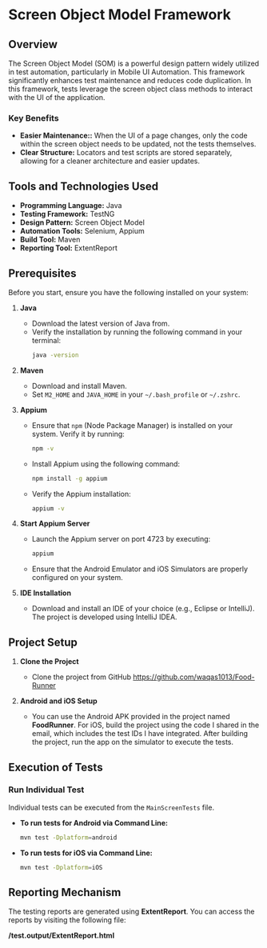 # Screen Object Model Framework

## Overview

The Screen Object Model (SOM) is a powerful design pattern widely utilized in test automation, particularly in Mobile UI Automation. This framework significantly enhances test maintenance and reduces code duplication. In this framework, tests leverage the screen object class methods to interact with the UI of the application.

### Key Benefits
- **Easier Maintenance::** When the UI of a page changes, only the code within the screen object needs to be updated, not the tests themselves.
- **Clear Structure:** Locators and test scripts are stored separately, allowing for a cleaner architecture and easier updates.

## Tools and Technologies Used

- **Programming Language:** Java
- **Testing Framework:** TestNG
- **Design Pattern:** Screen Object Model
- **Automation Tools:** Selenium, Appium
- **Build Tool:** Maven
- **Reporting Tool:** ExtentReport

## Prerequisites

Before you start, ensure you have the following installed on your system:

1. **Java**
    - Download the latest version of Java from.
    - Verify the installation by running the following command in your terminal:
      ```bash
      java -version
      ```

2. **Maven**
    - Download and install Maven.
    - Set `M2_HOME` and `JAVA_HOME` in your `~/.bash_profile` or `~/.zshrc`.

3. **Appium**
    - Ensure that `npm` (Node Package Manager) is installed on your system. Verify it by running:
      ```bash
      npm -v
      ```
    - Install Appium using the following command:
      ```bash
      npm install -g appium
      ```
    - Verify the Appium installation:
      ```bash
      appium -v
      ```

4. **Start Appium Server**
    - Launch the Appium server on port 4723 by executing:
      ```bash
      appium
      ```
    - Ensure that the Android Emulator and iOS Simulators are properly configured on your system.

5. **IDE Installation**
    - Download and install an IDE of your choice (e.g., Eclipse or IntelliJ). The project is developed using IntelliJ IDEA.

## Project Setup

1. **Clone the Project**
    - Clone the project from GitHub https://github.com/waqas1013/Food-Runner

2. **Android and iOS Setup**
    - You can use the Android APK provided in the project named **FoodRunner**. For iOS, build the project using the code I shared in the email, which includes the test IDs I have integrated. After building the project, run the app on the simulator to execute the tests.

## Execution of Tests

### Run Individual Test
Individual tests can be executed from the `MainScreenTests` file.

- **To run tests for Android via Command Line:**
  ```bash
  mvn test -Dplatform=android

- **To run tests for iOS via Command Line:**
  ```bash
  mvn test -Dplatform=iOS

## Reporting Mechanism
The testing reports are generated using **ExtentReport**. You can access the reports by visiting the following file:

**/test.output/ExtentReport.html**